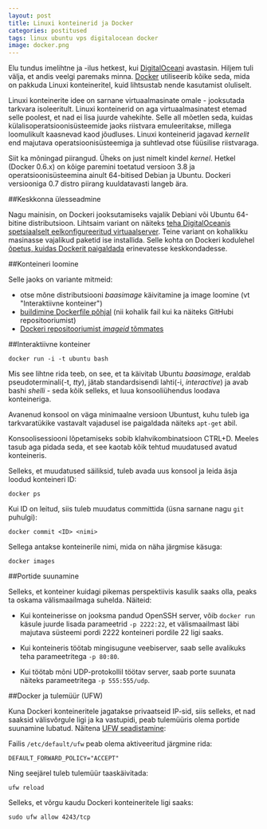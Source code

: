 ```yaml
---
layout: post
title: Linuxi konteinerid ja Docker
categories: postitused
tags: linux ubuntu vps digitalocean docker
image: docker.png
---
```

Elu tundus imelihtne ja -ilus hetkest, kui [DigitalOcean](/postitused/virtuaalmasina-loomine-digitalocean)i avastasin. Hiljem tuli välja, et andis veelgi paremaks minna. [Docker](http://www.docker.io) utiliseerib kõike seda, mida on pakkuda Linuxi konteineritel, kuid lihtsustab nende kasutamist oluliselt.

Linuxi konteinerite idee on sarnane virtuaalmasinate omale - jooksutada tarkvara isoleeritult. Linuxi konteinerid on aga virtuaalmasinatest etemad selle poolest, et nad ei lisa juurde vahekihte. Selle all mõetlen seda, kuidas külalisoperatsioonisüsteemide jaoks riistvara emuleeritakse, millega loomulikult kaasnevad kaod jõudluses. Linuxi konteinerid jagavad _kernelit_ end majutava operatsioonisüsteemiga ja suhtlevad otse füüsilise riistvaraga.

Siit ka mõningad piirangud. Üheks on just nimelt kindel _kernel_. Hetkel (Docker 0.6.x) on kõige paremini toetatud versioon 3.8 ja operatsioonisüsteemina ainult 64-bitised Debian ja Ubuntu. Dockeri versiooniga 0.7 distro piirang kuuldatavasti langeb ära.


##Keskkonna ülesseadmine

Nagu mainisin, on Dockeri jooksutamiseks vajalik Debiani või Ubuntu 64-bitine distributsioon. Lihtsaim variant on näiteks [teha DigitalOceanis spetsiaalselt eelkonfigureeritud virtuaalserver](/postitused/virtuaalmasina-loomine-digitalocean). Teine variant on kohalikku masinasse vajalikud paketid ise installida. Selle kohta on Dockeri kodulehel [õpetus, kuidas Dockerit paigaldada](http://www.docker.io/gettingstarted/#h_installation) erinevatesse keskkondadesse.


##Konteineri loomine

Selle jaoks on variante mitmeid:
* otse mõne distributsiooni _baasimage_ käivitamine ja image loomine (vt "Interaktiivne konteiner")
* [buildimine Dockerfile põhjal](http://docs.docker.io/en/latest/use/builder) (nii kohalik fail kui ka näiteks GitHubi repositooriumist)
* [Dockeri repositooriumist _imageid_ tõmmates](http://docs.docker.io/en/latest/use/workingwithrepository/)


##Interaktiivne konteiner

    docker run -i -t ubuntu bash

Mis see lihtne rida teeb, on see, et ta käivitab Ubuntu _baasimage_, eraldab pseudoterminali(-t, _tty_), jätab standardsisendi lahti(-i, _interactive_) ja avab bashi _shelli_ - seda kõik selleks, et luua konsooliühendus loodava konteineriga.

Avanenud konsool on väga minimaalne versioon Ubuntust, kuhu tuleb iga tarkvaratükike vastavalt vajadusel ise paigaldada näiteks `apt-get` abil.

Konsoolisessiooni lõpetamiseks sobib klahvikombinatsioon CTRL+D. Meeles tasub aga pidada seda, et see kaotab kõik tehtud muudatused avatud konteineris.

Selleks, et muudatused säiliksid, tuleb avada uus konsool ja leida äsja loodud konteineri ID:

    docker ps

Kui ID on leitud, siis tuleb muudatus committida (üsna sarnane nagu `git` puhulgi):

    docker commit <ID> <nimi>

Sellega antakse konteinerile nimi, mida on näha järgmise käsuga:

    docker images


##Portide suunamine

Selleks, et konteiner kuidagi pikemas perspektiivis kasulik saaks olla, peaks ta oskama välismaailmaga suhelda. Näiteid:

* Kui konteinerisse on jooksma pandud OpenSSH server, võib `docker run` käsule juurde lisada parameetrid `-p 2222:22`, et välismaailmast läbi majutava süsteemi pordi 2222 konteineri pordile 22 ligi saaks.

* Kui konteineris töötab mingisugune veebiserver, saab selle avalikuks teha parameetritega `-p 80:80`.

* Kui töötab mõni UDP-protokollil töötav server, saab porte suunata näiteks parameetritega `-p 555:555/udp`.


##Docker ja tulemüür (UFW)

Kuna Dockeri konteineritele jagatakse privaatseid IP-sid, siis selleks, et nad saaksid välisvõrgule ligi ja ka vastupidi, peab tulemüüris olema portide suunamine lubatud. Näitena [UFW seadistamine](https://help.ubuntu.com/community/UFW):

Failis `/etc/default/ufw` peab olema aktiveeritud järgmine rida:

    DEFAULT_FORWARD_POLICY="ACCEPT"

Ning seejärel tuleb tulemüür taaskäivitada:

    ufw reload

Selleks, et võrgu kaudu Dockeri konteineritele ligi saaks:

    sudo ufw allow 4243/tcp

